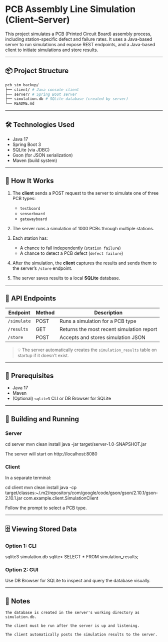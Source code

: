 # PCB Assembly Line Simulation (Client–Server)

This project simulates a PCB (Printed Circuit Board) assembly process, including station-specific defect and failure rates. It uses a Java-based server to run simulations and expose REST endpoints, and a Java-based client to initiate simulations and store results.

---

## 📦 Project Structure

```bash
pcb_sim_backup/
├── client/ # Java console client
├── server/ # Spring Boot server
├── simulation.db # SQLite database (created by server)
└── README.md
```
---

## 🛠 Technologies Used

- Java 17
- Spring Boot 3
- SQLite (via JDBC)
- Gson (for JSON serialization)
- Maven (build system)

---

## 🚀 How It Works

1. The **client** sends a POST request to the server to simulate one of three PCB types:
   - `testboard`
   - `sensorboard`
   - `gatewayboard`

2. The server runs a simulation of 1000 PCBs through multiple stations.

3. Each station has:
   - A chance to fail independently (`station failure`)
   - A chance to detect a PCB defect (`defect failure`)

4. After the simulation, the **client** captures the results and sends them to the server’s `/store` endpoint.

5. The server saves results to a local **SQLite** database.

---

## 🧪 API Endpoints

| Endpoint         | Method | Description                              |
|------------------|--------|------------------------------------------|
| `/simulate`      | POST   | Runs a simulation for a PCB type         |
| `/results`       | GET    | Returns the most recent simulation report |
| `/store`         | POST   | Accepts and stores simulation JSON       |

> 💡 The server automatically creates the `simulation_results` table on startup if it doesn't exist.

---

## 🧰 Prerequisites

- Java 17
- Maven
- (Optional) `sqlite3` CLI or DB Browser for SQLite

---

## 🔧 Building and Running

### Server

cd server
mvn clean install
java -jar target/server-1.0-SNAPSHOT.jar

The server will start on http://localhost:8080

### Client

In a separate terminal:

cd client
mvn clean install
java -cp target/classes:~/.m2/repository/com/google/code/gson/gson/2.10.1/gson-2.10.1.jar com.example.client.SimulationClient

Follow the prompt to select a PCB type.

---

## 🗄 Viewing Stored Data

### Option 1: CLI

sqlite3 simulation.db
sqlite> SELECT * FROM simulation_results;

### Option 2: GUI

Use DB Browser for SQLite to inspect and query the database visually.

---

## 🧼 Notes

    The database is created in the server's working directory as simulation.db.

    The client must be run after the server is up and listening.

    The client automatically posts the simulation results to the server.

